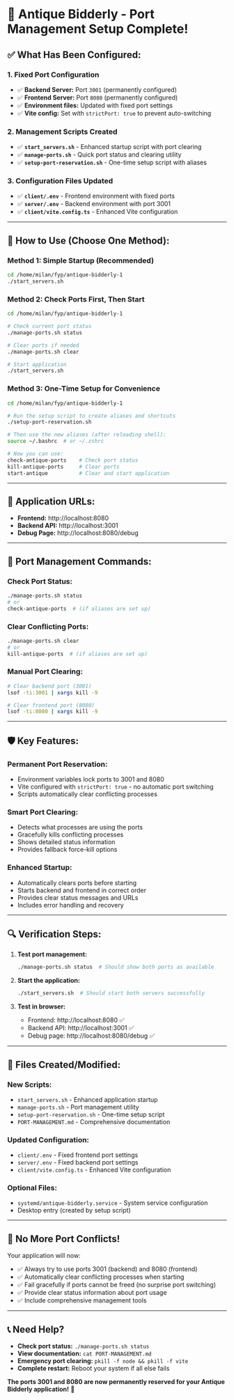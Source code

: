 # 🎉 Antique Bidderly - Port Management Setup Complete!

## ✅ **What Has Been Configured:**

### **1. Fixed Port Configuration**
- ✅ **Backend Server:** Port `3001` (permanently configured)
- ✅ **Frontend Server:** Port `8080` (permanently configured)
- ✅ **Environment files:** Updated with fixed port settings
- ✅ **Vite config:** Set with `strictPort: true` to prevent auto-switching

### **2. Management Scripts Created**
- ✅ **`start_servers.sh`** - Enhanced startup script with port clearing
- ✅ **`manage-ports.sh`** - Quick port status and clearing utility
- ✅ **`setup-port-reservation.sh`** - One-time setup script with aliases

### **3. Configuration Files Updated**
- ✅ **`client/.env`** - Frontend environment with fixed ports
- ✅ **`server/.env`** - Backend environment with port 3001
- ✅ **`client/vite.config.ts`** - Enhanced Vite configuration

---

## 🚀 **How to Use (Choose One Method):**

### **Method 1: Simple Startup (Recommended)**
```bash
cd /home/milan/fyp/antique-bidderly-1
./start_servers.sh
```

### **Method 2: Check Ports First, Then Start**
```bash
cd /home/milan/fyp/antique-bidderly-1

# Check current port status
./manage-ports.sh status

# Clear ports if needed
./manage-ports.sh clear

# Start application
./start_servers.sh
```

### **Method 3: One-Time Setup for Convenience**
```bash
cd /home/milan/fyp/antique-bidderly-1

# Run the setup script to create aliases and shortcuts
./setup-port-reservation.sh

# Then use the new aliases (after reloading shell):
source ~/.bashrc  # or ~/.zshrc

# Now you can use:
check-antique-ports    # Check port status
kill-antique-ports     # Clear ports
start-antique          # Clear and start application
```

---

## 📱 **Application URLs:**
- **Frontend:** http://localhost:8080
- **Backend API:** http://localhost:3001
- **Debug Page:** http://localhost:8080/debug

---

## 🔧 **Port Management Commands:**

### **Check Port Status:**
```bash
./manage-ports.sh status
# or
check-antique-ports  # (if aliases are set up)
```

### **Clear Conflicting Ports:**
```bash
./manage-ports.sh clear
# or 
kill-antique-ports  # (if aliases are set up)
```

### **Manual Port Clearing:**
```bash
# Clear backend port (3001)
lsof -ti:3001 | xargs kill -9

# Clear frontend port (8080)  
lsof -ti:8080 | xargs kill -9
```

---

## 🛡️ **Key Features:**

### **Permanent Port Reservation:**
- Environment variables lock ports to 3001 and 8080
- Vite configured with `strictPort: true` - no automatic port switching
- Scripts automatically clear conflicting processes

### **Smart Port Clearing:**
- Detects what processes are using the ports
- Gracefully kills conflicting processes
- Shows detailed status information
- Provides fallback force-kill options

### **Enhanced Startup:**
- Automatically clears ports before starting
- Starts backend and frontend in correct order
- Provides clear status messages and URLs
- Includes error handling and recovery

---

## 🔍 **Verification Steps:**

1. **Test port management:**
   ```bash
   ./manage-ports.sh status  # Should show both ports as available
   ```

2. **Start the application:**
   ```bash
   ./start_servers.sh  # Should start both servers successfully
   ```

3. **Test in browser:**
   - Frontend: http://localhost:8080 ✅
   - Backend API: http://localhost:3001 ✅  
   - Debug page: http://localhost:8080/debug ✅

---

## 📁 **Files Created/Modified:**

### **New Scripts:**
- `start_servers.sh` - Enhanced application startup
- `manage-ports.sh` - Port management utility  
- `setup-port-reservation.sh` - One-time setup script
- `PORT-MANAGEMENT.md` - Comprehensive documentation

### **Updated Configuration:**
- `client/.env` - Fixed frontend port settings
- `server/.env` - Fixed backend port settings  
- `client/vite.config.ts` - Enhanced Vite configuration

### **Optional Files:**
- `systemd/antique-bidderly.service` - System service configuration
- Desktop entry (created by setup script)

---

## 🎯 **No More Port Conflicts!**

Your application will now:
- ✅ Always try to use ports 3001 (backend) and 8080 (frontend)
- ✅ Automatically clear conflicting processes when starting
- ✅ Fail gracefully if ports cannot be freed (no surprise port switching)
- ✅ Provide clear status information about port usage
- ✅ Include comprehensive management tools

---

## 📞 **Need Help?**

- **Check port status:** `./manage-ports.sh status`
- **View documentation:** `cat PORT-MANAGEMENT.md` 
- **Emergency port clearing:** `pkill -f node && pkill -f vite`
- **Complete restart:** Reboot your system if all else fails

**The ports 3001 and 8080 are now permanently reserved for your Antique Bidderly application!** 🎊
